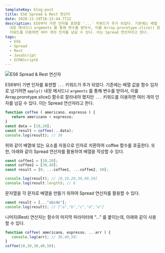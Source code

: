 ```yaml
---
templateKey: blog-post
title: ES6 Spread & Rest 연산자
date: 2020-11-19T18:15:44.771Z
description: ES6부터 가변 인자를 표현할 '...' 키워드가 추가 되었다. 기존에는 배열 값을 함수 임자로 넘기려면 apply()
  내장 메서드나 argments 를 통해 변수를 받아서, 이를 Array.prorotype.slice() 함수로 잘라내야 했지만 '...'
  키워드를 이용하면 여러 개의 인자를 넘길 수 있다. 이는 Spread 연산자라고 한다.
tags:
  - ES6
  - Spread
  - Rest
  - JavaScript
  - ECMAScript6
---
```

![ES6 Spread & Rest 연산자](/assets/es6.png "ES6 Spread & Rest 연산자")

ES6부터 가변 인자를 표현할 `...` 키워드가 추가 되었다. 기존에는 배열 값을 함수 임자로 넘기려면 `apply()` 내장 메서드나 `argments` 를 통해 변수를 받아서, 이를 Array.prorotype.slice() 함수로 잘라내야 했지만 `...` 키워드를 이용하면 여러 개의 인자를 넘길 수 있다. 이는 Spread 연산자라고 한다.

```javascript
function coffee ( americano, espresso ) {
   return americano + espresso;
}
const data = [10,20];
const result = coffee(...data);
console.log(result); // 30
```

위와 같이 배열에 있는 요소를 자동으로 인자로 치환하여 coffee 함수를 호출한다. 또한, 아래와 같이 Spread 연산자를 활용하여 배열을 작성할 수 있다.

```javascript
const coffee1 = [10,20];
const coffee2 = [30,40];
const result = [0, ...coffee1, ...coffee2, 50];

console.log(result); // [0,10,20,30,40,50]
console.log(result.length); // 6
```

문자열을 각 문자로 배열을 만들기 위하여 Spread 연산자를 활용할 수 있다.

```javascript
const result = [..."abcde"];
console.log(result); // ["a","b","c","d","e"]
```

나머지(Rest) 연산자는 함수의 마지막 파라미터에 "..." 를 붙이는데, 아래와 같이 사용할 수 있다.

```javascript
function coffee( americano, espresso, ...arr ) {
   console.log(arr); // 30,40,50;
}
coffee(10,20,30,40,50);
```